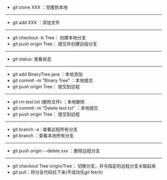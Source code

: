 + git clone XXX ：克隆到本地
-------------------------------------
+ git add XXX ：添加文件
-------------------------------------
+ git checkout -b Tree： 创建本地分支
+ git push origin Tree： 提交并创建远程分支
--------------------------------------
+ git status: 查看状态
------------------------------------
+ git add BinaryTree.java ：本地添加
+ git commit -m "Binary Tree" ：本地提交
+ git push origin Tree： 提交到远程
-----------------------------------------
+ git rm test.txt (删除文件) ：本地删除
+ git commit -m "Delete text.txt" ：本地提交
+ git push origin Tree： 提交到远程
---------------------------------------
+ git branch -a : 查看远程所有分支
+ git branch ：查看本地所有分支
-------------------------------------
+ git push origin --delete xxx ：删除远程分支
-------------------------------------
+ git checkout Tree origin/Tree： 切换分支，并与指定的远程分支关联起来
+ git pull：将分支代码拉下来(不成功先git fetch)

